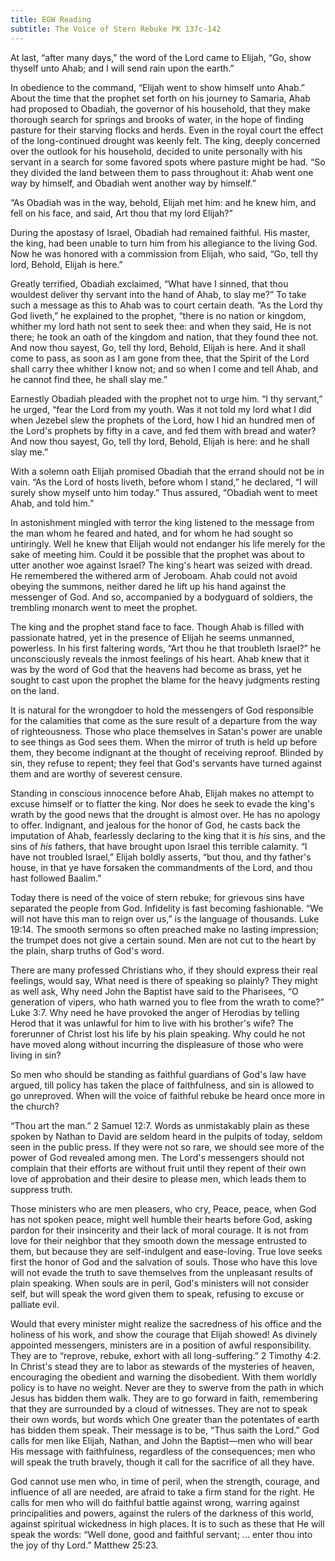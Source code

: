 ```yaml
---
title: EGW Reading
subtitle: The Voice of Stern Rebuke PK 137c-142
---
```


At last, “after many days,” the word of the Lord came to Elijah, “Go, show thyself unto Ahab; and I will send rain upon the earth.”

In obedience to the command, “Elijah went to show himself unto Ahab.” About the time that the prophet set forth on his journey to Samaria, Ahab had proposed to Obadiah, the governor of his household, that they make thorough search for springs and brooks of water, in the hope of finding pasture for their starving flocks and herds. Even in the royal court the effect of the long-continued drought was keenly felt. The king, deeply concerned over the outlook for his household, decided to unite personally with his servant in a search for some favored spots where pasture might be had. “So they divided the land between them to pass throughout it: Ahab went one way by himself, and Obadiah went another way by himself.”

“As Obadiah was in the way, behold, Elijah met him: and he knew him, and fell on his face, and said, Art thou that my lord Elijah?”

During the apostasy of Israel, Obadiah had remained faithful. His master, the king, had been unable to turn him from his allegiance to the living God. Now he was honored with a commission from Elijah, who said, “Go, tell thy lord, Behold, Elijah is here.”

Greatly terrified, Obadiah exclaimed, “What have I sinned, that thou wouldest deliver thy servant into the hand of Ahab, to slay me?” To take such a message as this to Ahab was to court certain death. “As the Lord thy God liveth,” he explained to the prophet, “there is no nation or kingdom, whither my lord hath not sent to seek thee: and when they said, He is not there; he took an oath of the kingdom and nation, that they found thee not. And now thou sayest, Go, tell thy lord, Behold, Elijah is here. And it shall come to pass, as soon as I am gone from thee, that the Spirit of the Lord shall carry thee whither I know not; and so when I come and tell Ahab, and he cannot find thee, he shall slay me.”

Earnestly Obadiah pleaded with the prophet not to urge him. “I thy servant,” he urged, “fear the Lord from my youth. Was it not told my lord what I did when Jezebel slew the prophets of the Lord, how I hid an hundred men of the Lord's prophets by fifty in a cave, and fed them with bread and water? And now thou sayest, Go, tell thy lord, Behold, Elijah is here: and he shall slay me.”

With a solemn oath Elijah promised Obadiah that the errand should not be in vain. “As the Lord of hosts liveth, before whom I stand,” he declared, “I will surely show myself unto him today.” Thus assured, “Obadiah went to meet Ahab, and told him.”

In astonishment mingled with terror the king listened to the message from the man whom he feared and hated, and for whom he had sought so untiringly. Well he knew that Elijah would not endanger his life merely for the sake of meeting him. Could it be possible that the prophet was about to utter another woe against Israel? The king's heart was seized with dread. He remembered the withered arm of Jeroboam. Ahab could not avoid obeying the summons, neither dared he lift up his hand against the messenger of God. And so, accompanied by a bodyguard of soldiers, the trembling monarch went to meet the prophet.

The king and the prophet stand face to face. Though Ahab is filled with passionate hatred, yet in the presence of Elijah he seems unmanned, powerless. In his first faltering words, “Art thou he that troubleth Israel?” he unconsciously reveals the inmost feelings of his heart. Ahab knew that it was by the word of God that the heavens had become as brass, yet he sought to cast upon the prophet the blame for the heavy judgments resting on the land.

It is natural for the wrongdoer to hold the messengers of God responsible for the calamities that come as the sure result of a departure from the way of righteousness. Those who place themselves in Satan's power are unable to see things as God sees them. When the mirror of truth is held up before them, they become indignant at the thought of receiving reproof. Blinded by sin, they refuse to repent; they feel that God's servants have turned against them and are worthy of severest censure.

Standing in conscious innocence before Ahab, Elijah makes no attempt to excuse himself or to flatter the king. Nor does he seek to evade the king's wrath by the good news that the drought is almost over. He has no apology to offer. Indignant, and jealous for the honor of God, he casts back the imputation of Ahab, fearlessly declaring to the king that it is _his_ sins, and the sins of _his_ fathers, that have brought upon Israel this terrible calamity. “I have not troubled Israel,” Elijah boldly asserts, “but thou, and thy father's house, in that ye have forsaken the commandments of the Lord, and thou hast followed Baalim.”

Today there is need of the voice of stern rebuke; for grievous sins have separated the people from God. Infidelity is fast becoming fashionable. “We will not have this man to reign over us,” is the language of thousands. Luke 19:14. The smooth sermons so often preached make no lasting impression; the trumpet does not give a certain sound. Men are not cut to the heart by the plain, sharp truths of God's word.

There are many professed Christians who, if they should express their real feelings, would say, What need is there of speaking so plainly? They might as well ask, Why need John the Baptist have said to the Pharisees, “O generation of vipers, who hath warned you to flee from the wrath to come?” Luke 3:7. Why need he have provoked the anger of Herodias by telling Herod that it was unlawful for him to live with his brother's wife? The forerunner of Christ lost his life by his plain speaking. Why could he not have moved along without incurring the displeasure of those who were living in sin?

So men who should be standing as faithful guardians of God's law have argued, till policy has taken the place of faithfulness, and sin is allowed to go unreproved. When will the voice of faithful rebuke be heard once more in the church?

“Thou art the man.” 2 Samuel 12:7. Words as unmistakably plain as these spoken by Nathan to David are seldom heard in the pulpits of today, seldom seen in the public press. If they were not so rare, we should see more of the power of God revealed among men. The Lord's messengers should not complain that their efforts are without fruit until they repent of their own love of approbation and their desire to please men, which leads them to suppress truth.

Those ministers who are men pleasers, who cry, Peace, peace, when God has not spoken peace, might well humble their hearts before God, asking pardon for their insincerity and their lack of moral courage. It is not from love for their neighbor that they smooth down the message entrusted to them, but because they are self-indulgent and ease-loving. True love seeks first the honor of God and the salvation of souls. Those who have this love will not evade the truth to save themselves from the unpleasant results of plain speaking. When souls are in peril, God's ministers will not consider self, but will speak the word given them to speak, refusing to excuse or palliate evil.

Would that every minister might realize the sacredness of his office and the holiness of his work, and show the courage that Elijah showed! As divinely appointed messengers, ministers are in a position of awful responsibility. They are to “reprove, rebuke, exhort with all long-suffering.” 2 Timothy 4:2. In Christ's stead they are to labor as stewards of the mysteries of heaven, encouraging the obedient and warning the disobedient. With them worldly policy is to have no weight. Never are they to swerve from the path in which Jesus has bidden them walk. They are to go forward in faith, remembering that they are surrounded by a cloud of witnesses. They are not to speak their own words, but words which One greater than the potentates of earth has bidden them speak. Their message is to be, “Thus saith the Lord.” God calls for men like Elijah, Nathan, and John the Baptist—men who will bear His message with faithfulness, regardless of the consequences; men who will speak the truth bravely, though it call for the sacrifice of all they have.

God cannot use men who, in time of peril, when the strength, courage, and influence of all are needed, are afraid to take a firm stand for the right. He calls for men who will do faithful battle against wrong, warring against principalities and powers, against the rulers of the darkness of this world, against spiritual wickedness in high places. It is to such as these that He will speak the words: “Well done, good and faithful servant; ... enter thou into the joy of thy Lord.” Matthew 25:23.